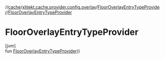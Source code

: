 //[cache](../../../index.md)/[xlitekt.cache.provider.config.overlay](../index.md)/[FloorOverlayEntryTypeProvider](index.md)/[FloorOverlayEntryTypeProvider](-floor-overlay-entry-type-provider.md)

# FloorOverlayEntryTypeProvider

[jvm]\
fun [FloorOverlayEntryTypeProvider](-floor-overlay-entry-type-provider.md)()
